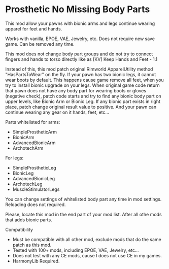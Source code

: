 # Prosthetic No Missing Body Parts

This mod allow your pawns with bionic arms and legs continue wearing apparel for feet and hands.

Works with vanilla, EPOE, VAE, Jewelry, etc. Does not require new save game. Can be removed any time.

This mod does not change body part groups and do not try to connect fingers and hands to torso directly like as [KV] Keep Hands and Feet - 1.1

Instead of this, this mod patch original Rimworld ApparelUtility method "HasPartsToWear" on the fly. 
If your pawn has two bionic legs, it cannot wear boots by default. This happens cause game remove all feet, when you try to install bionic upgrade on your legs.
When original game code return that pawn does not have any body part for wearing boots or gloves (negative check), patch code starts and try to find any bionic body part on upper levels, like Bionic Arm or Bionic Leg. 
If any bionic part exists in right place, patch change original result value to positive. And your pawn can continue wearing any gear on it hands, feet, etc...

Parts whitelisted for arms:
- SimpleProstheticArm
- BionicArm
- AdvancedBionicArm
- ArchotechArm

For legs:
- SimpleProstheticLeg
- BionicLeg
- AdvancedBionicLeg
- ArchotechLeg
- MuscleStimulatorLegs

You can change settings of whitelisted body part any time in mod settings. Reloading does not required.

Please, locate this mod in the end part of your mod list. After all othe mods that adds bionic parts.

Compatibility
- Must be compatible with all other mod, exclude mods that do the same patch as this mod.
- Tested with 100+ mods, including EPOE, VAE, Jewelry, etc... 
- Does not test with any CE mods, cause I does not use CE in my games.
- HarmonyLib Required.
